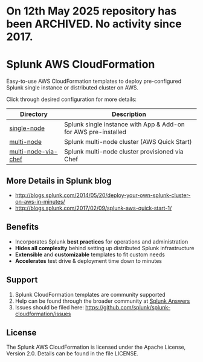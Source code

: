# On 12th May 2025 repository has been ARCHIVED. No activity since 2017.

# Splunk AWS CloudFormation #

Easy-to-use AWS CloudFormation templates to deploy pre-configured Splunk single instance or distributed cluster on AWS.

Click through desired configuration for more details:

Directory | Description
----------|-------------
[single-node](./single-node) | Splunk single instance with App & Add-on for AWS pre-installed
[multi-node](https://github.com/aws-quickstart/quickstart-splunk-enterprise/tree/36e3e582a0c87d6251dd4bc4c5c4e345e5980d73) | Splunk multi-node cluster (AWS Quick Start)
[multi-node-via-chef](./multi-node-via-chef) | Splunk multi-node cluster provisioned via Chef

## More Details in Splunk blog ##
* http://blogs.splunk.com/2014/05/20/deploy-your-own-splunk-cluster-on-aws-in-minutes/
* http://blogs.splunk.com/2017/02/09/splunk-aws-quick-start-1/

## Benefits ##

* Incorporates Splunk **best practices** for operations and administration
* **Hides all complexity** behind setting up distributed Splunk infrastructure
* **Extensible** and **customizable** templates to fit custom needs
* **Accelerates** test drive & deployment time down to minutes

## Support ##

1. Splunk CloudFormation templates are community supported
2. Help can be found through the broader community at [Splunk Answers](http://answers.splunk.com/)
3. Issues should be filed here: https://github.com/splunk/splunk-cloudformation/issues

## License ##

The Splunk AWS CloudFormation is licensed under the Apache License, Version 2.0. Details can be found in the file LICENSE.

